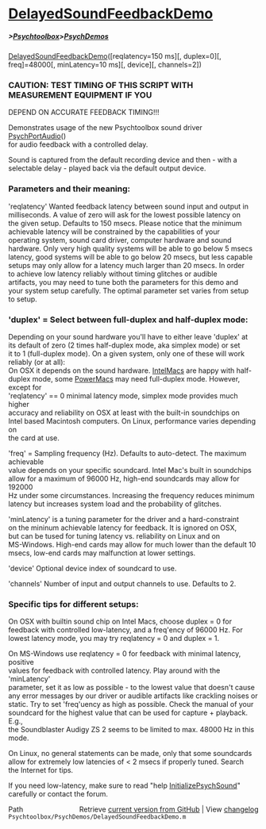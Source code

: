 # [DelayedSoundFeedbackDemo](DelayedSoundFeedbackDemo)
##### >[Psychtoolbox](Psychtoolbox)>[PsychDemos](PsychDemos)

[DelayedSoundFeedbackDemo](DelayedSoundFeedbackDemo)([reqlatency=150 ms][, duplex=0][, freq]=48000[, minLatency=10 ms][, device][, channels=2])  
  
### CAUTION: TEST TIMING OF THIS SCRIPT WITH MEASUREMENT EQUIPMENT IF YOU  
DEPEND ON ACCURATE FEEDBACK TIMING!!!  
  
Demonstrates usage of the new Psychtoolbox sound driver [PsychPortAudio](PsychPortAudio)()  
for audio feedback with a controlled delay.  
  
Sound is captured from the default recording device and then - with a  
selectable delay - played back via the default output device.  
  
### Parameters and their meaning:  
  
'reqlatency' Wanted feedback latency between sound input and output in  
milliseconds. A value of zero will ask for the lowest possible latency on  
the given setup. Defaults to 150 msecs. Please notice that the minimum  
achievable latency will be constrained by the capabilities of your  
operating system, sound card driver, computer hardware and sound  
hardware. Only very high quality systems will be able to go below 5 msecs  
latency, good systems will be able to go below 20 msecs, but less capable  
setups may only allow for a latency much larger than 20 msecs. In order  
to achieve low latency reliably without timing glitches or audible  
artifacts, you may need to tune both the parameters for this demo and  
your system setup carefully. The optimal parameter set varies from setup  
to setup.  
  
### 'duplex' = Select between full-duplex and half-duplex mode:  
  
Depending on your sound hardware you'll have to either leave 'duplex' at  
its default of zero (2 times half-duplex mode, aka simplex mode) or set  
it to 1 (full-duplex mode). On a given system, only one of these will work  
reliably (or at all):  
On OSX it depends on the sound hardware. [IntelMacs](IntelMacs) are happy with half-  
duplex mode, some [PowerMacs](PowerMacs) may need full-duplex mode. However, except for  
'reqlatency' == 0 minimal latency mode, simplex mode provides much higher  
accuracy and reliability on OSX at least with the built-in soundchips on  
Intel based Macintosh computers. On Linux, performance varies depending on  
the card at use.  
  
'freq' = Sampling frequency (Hz). Defaults to auto-detect. The maximum achievable  
value depends on your specific soundcard. Intel Mac's built in soundchips  
allow for a maximum of 96000 Hz, high-end soundcards may allow for 192000  
Hz under some circumstances. Increasing the frequency reduces minimum  
latency but increases system load and the probability of glitches.  
  
'minLatency' is a tuning parameter for the driver and a hard-constraint  
on the mininum achievable latency for feedback. It is ignored on OSX,  
but can be tused for tuning latency vs. reliability on Linux and on  
MS-Windows. High-end cards may allow for much lower than the default 10  
msecs, low-end cards may malfunction at lower settings.  
  
'device' Optional device index of soundcard to use.  
  
'channels' Number of input and output channels to use. Defaults to 2.  
  
### Specific tips for different setups:  
  
On OSX with builtin sound chip on Intel Macs, choose duplex = 0 for  
feedback with controlled low-latency, and a freq'ency of 96000 Hz. For  
lowest latency mode, you may try reqlatency = 0 and duplex = 1.  
  
On MS-Windows use reqlatency = 0 for feedback with minimal latency, positive  
values for feedback with controlled latency. Play around with the 'minLatency'  
parameter, set it as low as possible - to the lowest value that doesn't cause  
any error messages by our driver or audible artifacts like crackling noises or  
static. Try to set 'freq'uency as high as possible. Check the manual of your  
soundcard for the highest value that can be used for capture + playback. E.g.,  
the Soundblaster Audigy ZS 2 seems to be limited to max. 48000 Hz in this  
mode.  
  
On Linux, no general statements can be made, only that some soundcards  
allow for extremely low latencies of < 2 msecs if properly tuned. Search  
the Internet for tips.  
  
If you need low-latency, make sure to read "help [InitializePsychSound](InitializePsychSound)"  
carefully or contact the forum.  
  




<div class="code_header" style="text-align:right;">
  <span style="float:left;">Path&nbsp;&nbsp;</span> <span class="counter">Retrieve <a href=
  "https://raw.github.com/Psychtoolbox-3/Psychtoolbox-3/beta/Psychtoolbox/PsychDemos/DelayedSoundFeedbackDemo.m">current version from GitHub</a> | View <a href=
  "https://github.com/Psychtoolbox-3/Psychtoolbox-3/commits/beta/Psychtoolbox/PsychDemos/DelayedSoundFeedbackDemo.m">changelog</a></span>
</div>
<div class="code">
  <code>Psychtoolbox/PsychDemos/DelayedSoundFeedbackDemo.m</code>
</div>

